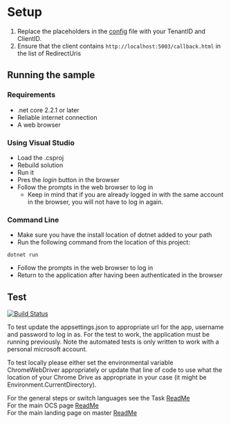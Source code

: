 # Setup

1. Replace the placeholders in the [config](./wwwroot/config.js) file with your TenantID and ClientID.
2. Ensure that the client contains `http://localhost:5003/callback.html` in the list of RedirectUris

## Running the sample

### Requirements

- .net core 2.2.1 or later
- Reliable internet connection
- A web browser

### Using Visual Studio

- Load the .csproj
- Rebuild solution
- Run it
- Pres the *login* button in the browser
- Follow the prompts in the web browser to log in
  - Keep in mind that if you are already logged in with the same account in the browser, you will not have to log in again.

### Command Line

- Make sure you have the install location of dotnet added to your path
- Run the following command from the location of this project:

```shell
dotnet run
```

- Follow the prompts in the web browser to log in
- Return to the application after having been authenticated in the browser


## Test

[![Build Status](https://osisoft.visualstudio.com/Engineering%20Incubation/_apis/build/status/OSIsoft_OCS_Samples-CI?branchName=master&jobName=Auth_Implicit_DotNet)](https://osisoft.visualstudio.com/Engineering%20Incubation/_build/latest?definitionId=4334&branchName=master)

To test update the appsettings.json to appropriate url for the app, username and password to log in as.  For the test to work, the application must be running previously.  Note the automated tests is only written to work with a personal microsoft account.


To test locally please either set the environmental variable ChromeWebDriver appropriately or update that line of code to use what the location of your Chrome Drive as appropriate in your case (it might be Environment.CurrentDirectory).  

For the general steps or switch languages see the Task  [ReadMe](../../../)<br />
For the main OCS page [ReadMe](../../../../../)<br />
For the main landing page on master [ReadMe](https://github.com/osisoft/OSI-Samples)